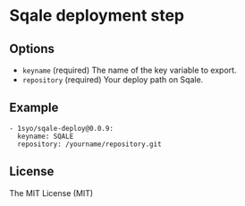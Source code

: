 # Sqale deployment step

## Options

* ``keyname``  (required) The name of the key variable to export.
* ``repository``  (required) Your deploy path on Sqale.

## Example

```
- 1syo/sqale-deploy@0.0.9:
  keyname: SQALE
  repository: /yourname/repository.git
```

## License

The MIT License (MIT)
